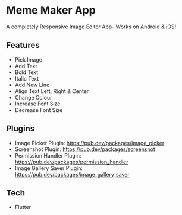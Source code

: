 # Meme Maker App

A completely Responsive Image Editor App- Works on Android & iOS! 

## Features
- Pick Image
- Add Text
- Bold Text
- Italic Text
- Add New Line
- Align Text Left, Right & Center
- Change Colour
- Increase Font Size
- Decrease Font Size

## Plugins
- Image Picker Plugin: https://pub.dev/packages/image_picker
- Screenshot Plugin: https://pub.dev/packages/screenshot
- Permission Handler Plugin: https://pub.dev/packages/permission_handler
- Image Gallery Saver Plugin: https://pub.dev/packages/image_gallery_saver

## Tech
- Flutter
